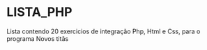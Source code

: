 # LISTA_PHP
Lista contendo 20 exercicios de integração Php, Html e Css, para o programa Novos titãs
